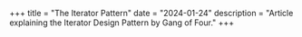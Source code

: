 +++
title = "The Iterator Pattern"
date = "2024-01-24"
description = "Article explaining the Iterator Design Pattern by Gang of Four."
+++


